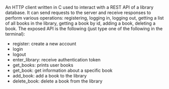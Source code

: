 An HTTP client written in C used to interact with a REST API of a library
database. It can send requests to the server and receive responses to perform
various operations: registering, logging in, logging out, getting a list
of all books in the library, getting a book by id, adding a book, deleting a
book.
The exposed API is the following (just type one of the following in the
terminal):

* register: create a new account
* login
* logout
* enter_library: receive authentication token
* get_books: prints user books
* get_book: get information about a specific book
* add_book: add a book to the library
* delete_book: delete a book from the library
